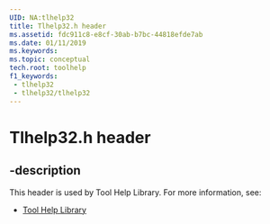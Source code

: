 ```yaml
---
UID: NA:tlhelp32
title: Tlhelp32.h header
ms.assetid: fdc911c8-e8cf-30ab-b7bc-44818efde7ab
ms.date: 01/11/2019
ms.keywords: 
ms.topic: conceptual
tech.root: toolhelp
f1_keywords:
 - tlhelp32
 - tlhelp32/tlhelp32
---
```


# Tlhelp32.h header


## -description

This header is used by Tool Help Library. For more information, see:

- [Tool Help Library](../_toolhelp/index.md)

